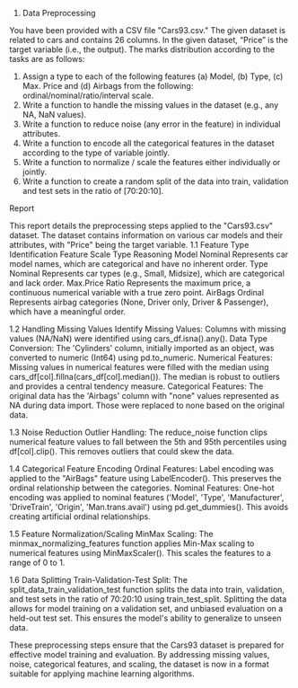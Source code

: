 1. Data Preprocessing

You have been provided with a CSV file "Cars93.csv." The given dataset is related to cars and 
contains 26 columns. In the given dataset, “Price” is the target variable (i.e., the output). The 
marks distribution according to the tasks are as follows: 
1. Assign a type to each of the following features (a) Model, (b) Type, (c) Max. Price and 
(d) Airbags from the following: ordinal/nominal/ratio/interval scale. 
2. Write a function to handle the missing values in the dataset (e.g., any NA, NaN values). 
3. Write a function to reduce noise (any error in the feature) in individual attributes. 
4. Write a function to encode all the categorical features in the dataset according to the 
type of variable jointly. 
5. Write a function to normalize / scale the features either individually or jointly. 
6. Write a function to create a random split of the data into train, validation and test sets in 
the ratio of [70:20:10].

Report

This report details the preprocessing steps applied to the "Cars93.csv" dataset. The dataset contains information on various car models and their attributes, with "Price" being the target variable.
1.1 Feature Type Identification
Feature	Scale Type	Reasoning
Model	Nominal	Represents car model names, which are categorical and have no inherent order.
Type	Nominal	Represents car types (e.g., Small, Midsize), which are categorical and lack order.
Max.Price	Ratio	Represents the maximum price, a continuous numerical variable with a true zero point.
AirBags	Ordinal	Represents airbag categories (None, Driver only, Driver & Passenger), which have a meaningful order.
	
1.2 Handling Missing Values
Identify Missing Values: Columns with missing values (NA/NaN) were identified using cars_df.isna().any().
Data Type Conversion: The 'Cylinders' column, initially imported as an object, was converted to numeric (Int64) using pd.to_numeric.
Numerical Features: Missing values in numerical features were filled with the median using cars_df[col].fillna(cars_df[col].median()). The median is robust to outliers and provides a central tendency measure.
Categorical Features: The original data has the 'Airbags' column with "none" values represented as NA during data import. Those were replaced to none based on the original data.

1.3 Noise Reduction
Outlier Handling: The reduce_noise function clips numerical feature values to fall between the 5th and 95th percentiles using df[col].clip(). This removes outliers that could skew the data.

1.4 Categorical Feature Encoding
Ordinal Features: Label encoding was applied to the "AirBags" feature using LabelEncoder(). This preserves the ordinal relationship between the categories.
Nominal Features: One-hot encoding was applied to nominal features ('Model', 'Type', 'Manufacturer', 'DriveTrain', 'Origin', 'Man.trans.avail') using pd.get_dummies(). This avoids creating artificial ordinal relationships.

1.5 Feature Normalization/Scaling
MinMax Scaling: The minmax_normalizing_features function applies Min-Max scaling to numerical features using MinMaxScaler(). This scales the features to a range of 0 to 1.

1.6 Data Splitting
Train-Validation-Test Split: The split_data_train_validation_test function splits the data into train, validation, and test sets in the ratio of 70:20:10 using train_test_split.
Splitting the data allows for model training on a validation set, and unbiased evaluation on a held-out test set. This ensures the model's ability to generalize to unseen data.

These preprocessing steps ensure that the Cars93 dataset is prepared for effective model training and evaluation. By addressing missing values, noise, categorical features, and scaling, the dataset is now in a format suitable for applying machine learning algorithms.
